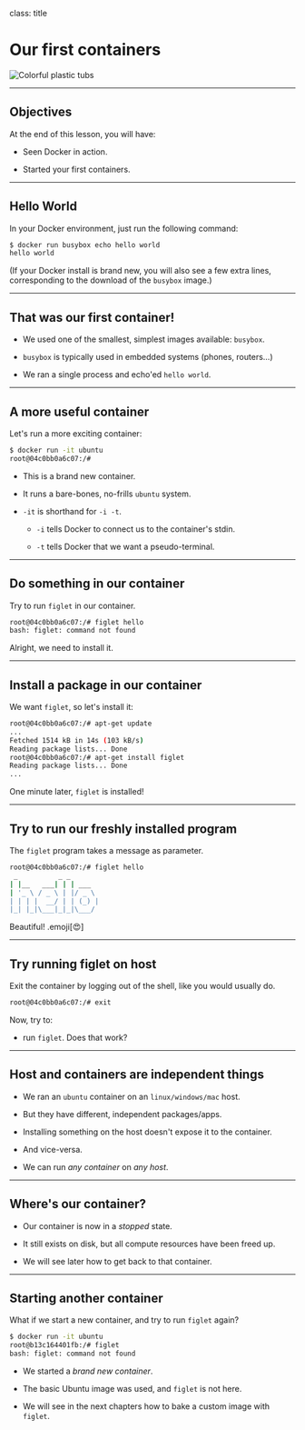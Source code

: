 
class: title

# Our first containers

![Colorful plastic tubs](images/title-our-first-containers.jpg)

---

## Objectives

At the end of this lesson, you will have:

* Seen Docker in action.

* Started your first containers.

---

## Hello World

In your Docker environment, just run the following command:

```bash
$ docker run busybox echo hello world
hello world
```

(If your Docker install is brand new, you will also see a few extra lines,
corresponding to the download of the `busybox` image.)

---

## That was our first container!

* We used one of the smallest, simplest images available: `busybox`.

* `busybox` is typically used in embedded systems (phones, routers...)

* We ran a single process and echo'ed `hello world`.

---

## A more useful container

Let's run a more exciting container:

```bash
$ docker run -it ubuntu
root@04c0bb0a6c07:/#
```

* This is a brand new container.

* It runs a bare-bones, no-frills `ubuntu` system.

* `-it` is shorthand for `-i -t`.

  * `-i` tells Docker to connect us to the container's stdin.

  * `-t` tells Docker that we want a pseudo-terminal.

---

## Do something in our container

Try to run `figlet` in our container.

```bash
root@04c0bb0a6c07:/# figlet hello
bash: figlet: command not found
```

Alright, we need to install it.

---

## Install a package in our container

We want `figlet`, so let's install it:

```bash
root@04c0bb0a6c07:/# apt-get update
...
Fetched 1514 kB in 14s (103 kB/s)
Reading package lists... Done
root@04c0bb0a6c07:/# apt-get install figlet
Reading package lists... Done
...
```

One minute later, `figlet` is installed!

---

## Try to run our freshly installed program

The `figlet` program takes a message as parameter.

```bash
root@04c0bb0a6c07:/# figlet hello
 _          _ _       
| |__   ___| | | ___  
| '_ \ / _ \ | |/ _ \ 
| | | |  __/ | | (_) |
|_| |_|\___|_|_|\___/ 
```

Beautiful! .emoji[😍]

---

## Try running figlet on host

Exit the container by logging out of the shell, like you would usually do.

```bash
root@04c0bb0a6c07:/# exit
```

Now, try to:

* run `figlet`. Does that work?

---

## Host and containers are independent things

* We ran an `ubuntu` container on an `linux/windows/mac` host.

* But they have different, independent packages/apps.

* Installing something on the host doesn't expose it to the container.

* And vice-versa.

* We can run *any container* on *any host*.

---

## Where's our container?

* Our container is now in a *stopped* state.

* It still exists on disk, but all compute resources have been freed up.

* We will see later how to get back to that container.

---

## Starting another container

What if we start a new container, and try to run `figlet` again?
 
```bash
$ docker run -it ubuntu
root@b13c164401fb:/# figlet
bash: figlet: command not found
```

* We started a *brand new container*.

* The basic Ubuntu image was used, and `figlet` is not here.

* We will see in the next chapters how to bake a custom image with `figlet`.
